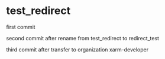 # test_redirect

first commit

second commit after rename from test_redirect to redirect_test

third commit after transfer to organization xarm-developer
